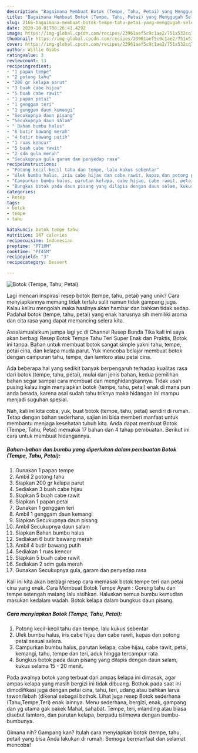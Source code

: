 ```yaml
---
description: "Bagaimana Membuat Botok (Tempe, Tahu, Petai) yang Menggugah Selera"
title: "Bagaimana Membuat Botok (Tempe, Tahu, Petai) yang Menggugah Selera"
slug: 2166-bagaimana-membuat-botok-tempe-tahu-petai-yang-menggugah-selera
date: 2020-10-01T08:26:41.429Z
image: https://img-global.cpcdn.com/recipes/23961aef5c9c1ae2/751x532cq70/botok-tempe-tahu-petai-foto-resep-utama.jpg
thumbnail: https://img-global.cpcdn.com/recipes/23961aef5c9c1ae2/751x532cq70/botok-tempe-tahu-petai-foto-resep-utama.jpg
cover: https://img-global.cpcdn.com/recipes/23961aef5c9c1ae2/751x532cq70/botok-tempe-tahu-petai-foto-resep-utama.jpg
author: Willie Gibbs
ratingvalue: 3
reviewcount: 13
recipeingredient:
- "1 papan tempe"
- "2 potong tahu"
- "200 gr kelapa parut"
- "3 buah cabe hijau"
- "5 buah cabe rawit"
- "1 papan petai"
- "1 genggam teri"
- "1 genggam daun kemangi"
- "Secukupnya daun pisang"
- "Secukupnya daun salam"
- " Bahan bumbu halus"
- "6 butir bawang merah"
- "4 butir bawang putih"
- "1 ruas kencur"
- "5 buah cabe rawit"
- "2 sdm gula merah"
- "Secukupnya gula garam dan penyedap rasa"
recipeinstructions:
- "Potong kecil-kecil tahu dan tempe, lalu kukus sebentar"
- "Ulek bumbu halus, iris cabe hijau dan cabe rawit, kupas dan potong petai sesuai selera."
- "Campurkan bumbu halus, parutan kelapa, cabe hijau, cabe rawit, petai, kemangi, tahu, tempe dan teri, aduk hingga tercampur rata"
- "Bungkus botok pada daun pisang yang dilapis dengan daun salam, kukus selama 15 - 20 menit."
categories:
- Resep
tags:
- botok
- tempe
- tahu

katakunci: botok tempe tahu 
nutrition: 147 calories
recipecuisine: Indonesian
preptime: "PT10M"
cooktime: "PT45M"
recipeyield: "3"
recipecategory: Dessert

---
```



![Botok (Tempe, Tahu, Petai)](https://img-global.cpcdn.com/recipes/23961aef5c9c1ae2/751x532cq70/botok-tempe-tahu-petai-foto-resep-utama.jpg)

Lagi mencari inspirasi resep botok (tempe, tahu, petai) yang unik? Cara menyiapkannya memang tidak terlalu sulit namun tidak gampang juga. Kalau keliru mengolah maka hasilnya akan hambar dan bahkan tidak sedap. Padahal botok (tempe, tahu, petai) yang enak harusnya sih memiliki aroma dan cita rasa yang dapat memancing selera kita.

Assalamualaikum jumpa lagi yc di Channel Resep Bunda Tika kali ini saya akan berbagi Resep Botok Tempe Tahu Teri Super Enak dan Praktis, Botok ini tanpa. Bahan untuk membuat botok sangat simple yakni tahu, tempe, petai cina, dan kelapa muda parut. Yuk mencoba belajar membuat botok dengan campuran tahu, tempe, dan lamtoro atau petai cina.

Ada beberapa hal yang sedikit banyak berpengaruh terhadap kualitas rasa dari botok (tempe, tahu, petai), mulai dari jenis bahan, kedua pemilihan bahan segar sampai cara membuat dan menghidangkannya. Tidak usah pusing kalau ingin menyiapkan botok (tempe, tahu, petai) enak di mana pun anda berada, karena asal sudah tahu triknya maka hidangan ini mampu menjadi suguhan spesial.


Nah, kali ini kita coba, yuk, buat botok (tempe, tahu, petai) sendiri di rumah. Tetap dengan bahan sederhana, sajian ini bisa memberi manfaat untuk membantu menjaga kesehatan tubuh kita. Anda dapat membuat Botok (Tempe, Tahu, Petai) memakai 17 bahan dan 4 tahap pembuatan. Berikut ini cara untuk membuat hidangannya.

<!--inarticleads1-->

##### Bahan-bahan dan bumbu yang diperlukan dalam pembuatan Botok (Tempe, Tahu, Petai):

1. Gunakan 1 papan tempe
1. Ambil 2 potong tahu
1. Siapkan 200 gr kelapa parut
1. Sediakan 3 buah cabe hijau
1. Siapkan 5 buah cabe rawit
1. Siapkan 1 papan petai
1. Gunakan 1 genggam teri
1. Ambil 1 genggam daun kemangi
1. Siapkan Secukupnya daun pisang
1. Ambil Secukupnya daun salam
1. Siapkan  Bahan bumbu halus
1. Sediakan 6 butir bawang merah
1. Ambil 4 butir bawang putih
1. Sediakan 1 ruas kencur
1. Siapkan 5 buah cabe rawit
1. Sediakan 2 sdm gula merah
1. Gunakan Secukupnya gula, garam dan penyedap rasa


Kali ini kita akan berbagi resep cara memasak botok tempe teri dan petai cina yang enak. Cara Membuat Botok Tempe Ayam : Goreng tahu dan tempe setengah matang lalu sisihkan. Haluskan semua bumbu kemudian masukan kedalam wadah. Botok kelapa dalam bungkus daun pisang. 

<!--inarticleads2-->

##### Cara menyiapkan Botok (Tempe, Tahu, Petai):

1. Potong kecil-kecil tahu dan tempe, lalu kukus sebentar
1. Ulek bumbu halus, iris cabe hijau dan cabe rawit, kupas dan potong petai sesuai selera.
1. Campurkan bumbu halus, parutan kelapa, cabe hijau, cabe rawit, petai, kemangi, tahu, tempe dan teri, aduk hingga tercampur rata
1. Bungkus botok pada daun pisang yang dilapis dengan daun salam, kukus selama 15 - 20 menit.


Pada awalnya botok yang terbuat dari ampas kelapa ini dimasak, agar ampas kelapa yang masih bergizi ini tidak dibuang. Bothok pada saat ini dimodifikasi juga dengan petai cina, tahu, teri, udang atau bahkan larva tawon/lebah (dikenal sebagai bothok. Lihat juga resep Botok sederhana (Tahu,Tempe,Teri) enak lainnya. Menu sederhana, bergizi, enak, gampang dan yg utama gak pakek Mahal, sahabat. Tempe, teri, mlanding atau biasa disebut lamtoro, dan parutan kelapa, berpadu istimewa dengan bumbu-bumbunya. 

Gimana nih? Gampang kan? Itulah cara menyiapkan botok (tempe, tahu, petai) yang bisa Anda lakukan di rumah. Semoga bermanfaat dan selamat mencoba!
